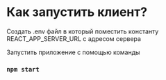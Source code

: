 # Как запустить клиент?

Создать .env файл в который поместить константу REACT_APP_SERVER_URL с адресом сервера

Запустить приложение с помощью команды
### `npm start`

